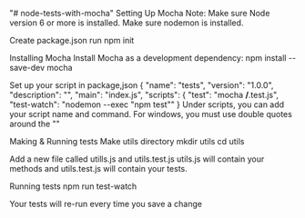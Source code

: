 "# node-tests-with-mocha" 
Setting Up Mocha
Note: Make sure Node version 6 or more is installed. 
Make sure nodemon is installed.

Create package.json
run npm init

Installing Mocha
Install Mocha as a development dependency:
npm install --save-dev mocha

Set up your script in package,json
{
  "name": "tests",
  "version": "1.0.0",
  "description": "",
  "main": "index.js",
  "scripts": {
    "test": "mocha **/**.test.js",
    "test-watch": "nodemon --exec \"npm test\""
  }
Under scripts, you can add your script name and command. 
For windows, you must use double quotes around the "\"

Making & Running tests
Make utils directory
mkdir utils
cd utils

Add a new file called utills.js and utils.test.js
utils.js will contain your methods and utils.test.js will contain your tests. 

Running tests
npm run test-watch

Your tests will re-run every time you save a change
